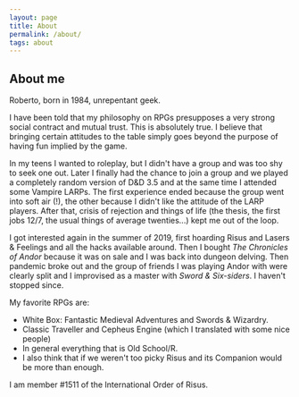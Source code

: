 ```yaml
---
layout: page
title: About
permalink: /about/
tags: about
---
```


## About me

Roberto, born in 1984, unrepentant geek.

I have been told that my philosophy on RPGs presupposes a very strong social contract and mutual trust. This is absolutely true. I believe that bringing certain attitudes to the table simply goes beyond the purpose of having fun implied by the game.

In my teens I wanted to roleplay, but I didn't have a group and was too shy to seek one out. Later I finally had the chance to join a group and we played a completely random version of D&D 3.5 and at the same time I attended some Vampire LARPs. The first experience ended because the group went into soft air (!), the other because I didn't like the attitude of the LARP players.
After that, crisis of rejection and things of life (the thesis, the first jobs 12/7, the usual things of average twenties...) kept me out of the loop.

I got interested again in the summer of 2019, first hoarding Risus and Lasers & Feelings and all the hacks available around. Then I bought *The Chronicles of Andor* because it was on sale and I was back into dungeon delving. Then pandemic broke out and the group of friends I was playing Andor with were clearly split and I improvised as a master with *Sword & Six-siders*. I haven't stopped since.

My favorite RPGs are:

- White Box: Fantastic Medieval Adventures and Swords & Wizardry.
- Classic Traveller and Cepheus Engine (which I translated with some nice people)
- In general everything that is Old School/R.
- I also think that if we weren't too picky Risus and its Companion would be more than enough.

I am member #1511 of the International Order of Risus.